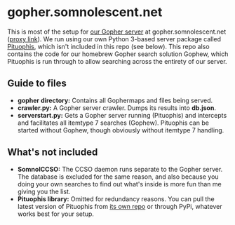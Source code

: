 # gopher.somnolescent.net
This is most of the setup for [our Gopher server](http://en.wikipedia.org/wiki/Gopher_(protocol)) at gopher.somnolescent.net ([proxy link](http://gopher.floodgap.com/gopher/gw?a=gopher%3A%2F%2Fgopher.somnolescent.net)). We run using our own Python 3-based server package called [Pituophis](http://github.com/dotcomboom/Pituophis), which isn't included in this repo (see below). This repo also contains the code for our homebrew Gopher search solution Gophew, which Pituophis is run through to allow searching across the entirety of our server.

## Guide to files
- **gopher directory:** Contains all Gophermaps and files being served.
- **crawler.py:** A Gopher server crawler. Dumps its results into **db.json**.
- **serverstart.py:** Gets a Gopher server running (Pituophis) and intercepts and facilitates all itemtype 7 searches (Gophew). Pituophis can be started without Gophew, though obviously without itemtype 7 handling.

## What's not included
- **SomnolCCSO:** The CCSO daemon runs separate to the Gopher server. The database is excluded for the same reason, and also because you doing your own searches to find out what's inside is more fun than me giving you the list.
- **Pituophis library:** Omitted for redundancy reasons. You can pull the latest version of Pituophis from [its own repo](http://github.com/dotcomboom/Pituophis) or through PyPi, whatever works best for your setup.